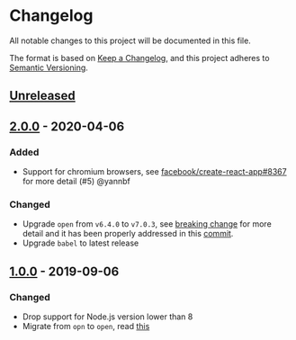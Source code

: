 # Changelog

All notable changes to this project will be documented in this file.

The format is based on [Keep a Changelog](https://keepachangelog.com/en/1.0.0/),
and this project adheres to [Semantic Versioning](https://semver.org/spec/v2.0.0.html).

## [Unreleased]

## [2.0.0] - 2020-04-06

### Added

- Support for chromium browsers, see [facebook/create-react-app#8367](https://github.com/facebook/create-react-app/pull/8367) for more detail (#5) @yannbf

### Changed

- Upgrade `open` from `v6.4.0` to `v7.0.3`, see [breaking change](https://github.com/sindresorhus/open/releases/tag/v7.0.0) for more detail and it has been properly addressed in this [commit](https://github.com/ExiaSR/better-opn/commit/009601f6282106313abcae047e5cd0c3afcf778e#diff-1fdf421c05c1140f6d71444ea2b27638R80).
- Upgrade `babel` to latest release

## [1.0.0] - 2019-09-06

### Changed

- Drop support for Node.js version lower than 8
- Migrate from `opn` to `open`, read [this](https://github.com/sindresorhus/open/commit/eca88d863dde48695a5f931390d57d3b805a072a#diff-b9cfc7f2cdf78a7f4b91a753d10865a2)

[unreleased]: https://github.com/ExiaSR/better-opn/compare/v2.0.0...HEAD
[2.0.0]: https://github.com/ExiaSR/better-opn/compare/v1.0.0...v2.0.0
[1.0.0]: https://github.com/ExiaSR/better-opn/compare/v0.1.4...v1.0.0
[0.1.4]: https://github.com/ExiaSR/better-opn/compare/v0.1.4
